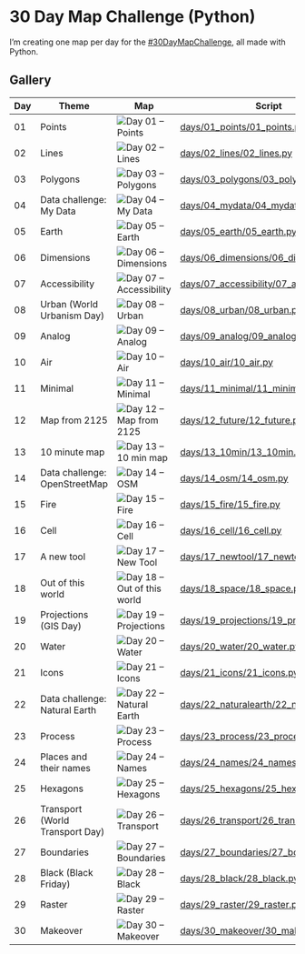 # 30 Day Map Challenge (Python)

I’m creating one map per day for the [#30DayMapChallenge](https://30daymapchallenge.com/), all made with Python.

## Gallery

| Day | Theme                          | Map | Script |
|-----|--------------------------------|-----|--------|
| 01  | Points                         | ![Day 01 – Points](out/01_points.png) | [days/01_points/01_points.py](days/01_points/01_points.py) |
| 02  | Lines                          | ![Day 02 – Lines](out/02_lines.png) | [days/02_lines/02_lines.py](days/02_lines/02_lines.py) |
| 03  | Polygons                       | ![Day 03 – Polygons](out/03_polygons.png) | [days/03_polygons/03_polygons.py](days/03_polygons/03_polygons.py) |
| 04  | Data challenge: My Data        | ![Day 04 – My Data](out/04_mydata.png) | [days/04_mydata/04_mydata.py](days/04_mydata/04_mydata.py) |
| 05  | Earth          | ![Day 05 – Earth](out/05_earth.png) | [days/05_earth/05_earth.py](days/05_earth/05_earth.py) |
| 06  | Dimensions                     | ![Day 06 – Dimensions](out/06_dimensions.png) | [days/06_dimensions/06_dimensions.py](days/06_dimensions/06_dimensions.py) |
| 07  | Accessibility                  | ![Day 07 – Accessibility](out/07_accessibility.png) | [days/07_accessibility/07_accessibility.py](days/07_accessibility/07_accessibility.py) |
| 08  | Urban (World Urbanism Day)     | ![Day 08 – Urban](out/08_urban.png) | [days/08_urban/08_urban.py](days/08_urban/08_urban.py) |
| 09  | Analog                         | ![Day 09 – Analog](out/09_analog.png) | [days/09_analog/09_analog.py](days/09_analog/09_analog.py) |
| 10  | Air    | ![Day 10 – Air](out/10_air.png) | [days/10_air/10_air.py](days/10_air/10_air.py) |
| 11  | Minimal                        | ![Day 11 – Minimal](out/11_minimal.png) | [days/11_minimal/11_minimal.py](days/11_minimal/11_minimal.py) |
| 12  | Map from 2125                  | ![Day 12 – Map from 2125](out/12_future.png) | [days/12_future/12_future.py](days/12_future/12_future.py) |
| 13  | 10 minute map                  | ![Day 13 – 10 min map](out/13_10min.png) | [days/13_10min/13_10min.py](days/13_10min/13_10min.py) |
| 14  | Data challenge: OpenStreetMap  | ![Day 14 – OSM](out/14_osm.png) | [days/14_osm/14_osm.py](days/14_osm/14_osm.py) |
| 15  | Fire     | ![Day 15 – Fire](out/15_fire.png) | [days/15_fire/15_fire.py](days/15_fire/15_fire.py) |
| 16  | Cell                           | ![Day 16 – Cell](out/16_cell.png) | [days/16_cell/16_cell.py](days/16_cell/16_cell.py) |
| 17  | A new tool                     | ![Day 17 – New Tool](out/17_newtool.png) | [days/17_newtool/17_newtool.py](days/17_newtool/17_newtool.py) |
| 18  | Out of this world              | ![Day 18 – Out of this world](out/18_space.png) | [days/18_space/18_space.py](days/18_space/18_space.py) |
| 19  | Projections (GIS Day)          | ![Day 19 – Projections](out/19_projections.png) | [days/19_projections/19_projections.py](days/19_projections/19_projections.py) |
| 20  | Water   | ![Day 20 – Water](out/20_water.png) | [days/20_water/20_water.py](days/20_water/20_water.py) |
| 21  | Icons                          | ![Day 21 – Icons](out/21_icons.png) | [days/21_icons/21_icons.py](days/21_icons/21_icons.py) |
| 22  | Data challenge: Natural Earth  | ![Day 22 – Natural Earth](out/22_naturalearth.png) | [days/22_naturalearth/22_naturalearth.py](days/22_naturalearth/22_naturalearth.py) |
| 23  | Process                        | ![Day 23 – Process](out/23_process.png) | [days/23_process/23_process.py](days/23_process/23_process.py) |
| 24  | Places and their names         | ![Day 24 – Names](out/24_names.png) | [days/24_names/24_names.py](days/24_names/24_names.py) |
| 25  | Hexagons                       | ![Day 25 – Hexagons](out/25_hexagons.png) | [days/25_hexagons/25_hexagons.py](days/25_hexagons/25_hexagons.py) |
| 26  | Transport (World Transport Day)| ![Day 26 – Transport](out/26_transport.png) | [days/26_transport/26_transport.py](days/26_transport/26_transport.py) |
| 27  | Boundaries                     | ![Day 27 – Boundaries](out/27_boundaries.png) | [days/27_boundaries/27_boundaries.py](days/27_boundaries/27_boundaries.py) |
| 28  | Black (Black Friday)           | ![Day 28 – Black](out/28_black.png) | [days/28_black/28_black.py](days/28_black/28_black.py) |
| 29  | Raster                         | ![Day 29 – Raster](out/29_raster.png) | [days/29_raster/29_raster.py](days/29_raster/29_raster.py) |
| 30  | Makeover                       | ![Day 30 – Makeover](out/30_makeover.png) | [days/30_makeover/30_makeover.py](days/30_makeover/30_makeover.py) |



